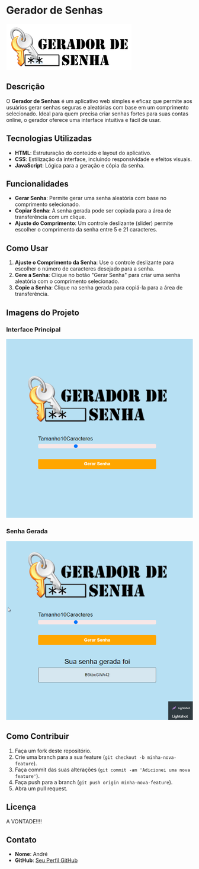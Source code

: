 # Gerador de Senhas

![Logo](./src/images/logo-gerador-senhas.png)

## Descrição

O **Gerador de Senhas** é um aplicativo web simples e eficaz que permite aos usuários gerar senhas seguras e aleatórias com base em um comprimento selecionado. Ideal para quem precisa criar senhas fortes para suas contas online, o gerador oferece uma interface intuitiva e fácil de usar.

## Tecnologias Utilizadas

- **HTML**: Estruturação do conteúdo e layout do aplicativo.
- **CSS**: Estilização da interface, incluindo responsividade e efeitos visuais.
- **JavaScript**: Lógica para a geração e cópia da senha.

## Funcionalidades

- **Gerar Senha**: Permite gerar uma senha aleatória com base no comprimento selecionado.
- **Copiar Senha**: A senha gerada pode ser copiada para a área de transferência com um clique.
- **Ajuste do Comprimento**: Um controle deslizante (slider) permite escolher o comprimento da senha entre 5 e 21 caracteres.

## Como Usar

1. **Ajuste o Comprimento da Senha**: Use o controle deslizante para escolher o número de caracteres desejado para a senha.
2. **Gere a Senha**: Clique no botão "Gerar Senha" para criar uma senha aleatória com o comprimento selecionado.
3. **Copie a Senha**: Clique na senha gerada para copiá-la para a área de transferência. 

## Imagens do Projeto

### Interface Principal

![Interface Principal](./src/images/print%201%204nderdev21.png)

### Senha Gerada

![Senha Gerada](./src/images/print%202%204ndredev21.png)

## Como Contribuir

1. Faça um fork deste repositório.
2. Crie uma branch para a sua feature (`git checkout -b minha-nova-feature`).
3. Faça commit das suas alterações (`git commit -am 'Adicionei uma nova feature'`).
4. Faça push para a branch (`git push origin minha-nova-feature`).
5. Abra um pull request.

## Licença

A VONTADE!!!!

## Contato

- **Nome**: André
- **GitHub**: [Seu Perfil GitHub](https://github.com/4ndredev21)
